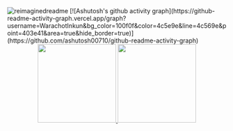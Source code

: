
<img src="https://github.com/saadeghi/saadeghi/blob/master/dino.gif" alt="reimaginedreadme" />
[![Ashutosh's github activity graph](https://github-readme-activity-graph.vercel.app/graph?username=WarachotInkun&bg_color=100f0f&color=4c5e9e&line=4c569e&point=403e41&area=true&hide_border=true)](https://github.com/ashutosh00710/github-readme-activity-graph)

<div align="center">
  <a href="https://github.com/WarachotInkun">
    <img height="180em" src="https://github-readme-stats.vercel.app/api/top-langs?username=WarachotInkun&show_icons=true&locale=en&layout=compact&theme=tokyonight" />
    <img height="180em" src="https://github-readme-stats.vercel.app/api?username=WarachotInkun&show_icons=true&locale=en&layout=compact&theme=tokyonight" />
  </a>
</div>
